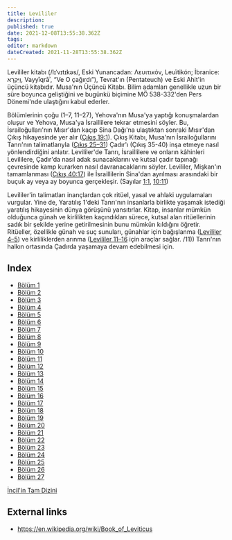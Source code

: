 ```yaml
---
title: Levililer
description: 
published: true
date: 2021-12-08T13:55:38.362Z
tags: 
editor: markdown
dateCreated: 2021-11-28T13:55:38.362Z
---
```


Levililer kitabı (/lɪˈvɪtɪkəs/, Eski Yunancadan: Λευιτικόν, Leuïtikón; İbranice: וַיִּקְרָא, Vayyīqrāʾ, “Ve O çağırdı”), Tevrat'ın (Pentateuch) ve Eski Ahit'in üçüncü kitabıdır. Musa'nın Üçüncü Kitabı. Bilim adamları genellikle uzun bir süre boyunca geliştiğini ve bugünkü biçimine MÖ 538-332'den Pers Dönemi'nde ulaştığını kabul ederler.

Bölümlerinin çoğu (1–7, 11–27), Yehova'nın Musa'ya yaptığı konuşmalardan oluşur ve Yehova, Musa'ya İsraillilere tekrar etmesini söyler. Bu, İsrailoğulları'nın Mısır'dan kaçıp Sina Dağı'na ulaştıktan sonraki Mısır'dan Çıkış hikayesinde yer alır ([Çıkış 19:1](/tr/Bible/Exodus/19#v1)). Çıkış Kitabı, Musa'nın İsrailoğullarını Tanrı'nın talimatlarıyla ([Çıkış 25–31](/tr/Bible/Exodus/25)) Çadır'ı (Çıkış 35-40) inşa etmeye nasıl yönlendirdiğini anlatır. Levililer'de Tanrı, İsraillilere ve onların kâhinleri Levililere, Çadır'da nasıl adak sunacaklarını ve kutsal çadır tapınağı çevresinde kamp kurarken nasıl davranacaklarını söyler. Levililer, Mişkan'ın tamamlanması ([Çıkış 40:17](/tr/Bible/Exodus/40#v17)) ile İsraillilerin Sina'dan ayrılması  arasındaki bir buçuk ay veya ay boyunca gerçekleşir. (Sayılar [1:1](/tr/Bible/Numbers/1#v1), [10:11](/tr/Bible/Numbers/10#v11))

Levililer'in talimatları inançlardan çok ritüel, yasal ve ahlaki uygulamaları vurgular. Yine de, Yaratılış 1'deki Tanrı'nın insanlarla birlikte yaşamak istediği yaratılış hikayesinin dünya görüşünü yansıtırlar. Kitap, insanlar mümkün olduğunca günah ve kirlilikten kaçındıkları sürece, kutsal alan ritüellerinin sadık bir şekilde yerine getirilmesinin bunu mümkün kıldığını öğretir. Ritüeller, özellikle günah ve suç sunuları, günahlar için bağışlanma ([Levililer 4–5](/tr/Bible/Leviticus/4)) ve kirliliklerden arınma ([Levililer 11–16](/tr/Bible/Leviticus/11) için araçlar sağlar. /11)) Tanrı'nın halkın ortasında Çadırda yaşamaya devam edebilmesi için.


## Index

- [Bölüm 1](/tr/Bible/Leviticus/1)
- [Bölüm 2](/tr/Bible/Leviticus/2)
- [Bölüm 3](/tr/Bible/Leviticus/3)
- [Bölüm 4](/tr/Bible/Leviticus/4)
- [Bölüm 5](/tr/Bible/Leviticus/5)
- [Bölüm 6](/tr/Bible/Leviticus/6)
- [Bölüm 7](/tr/Bible/Leviticus/7)
- [Bölüm 8](/tr/Bible/Leviticus/8)
- [Bölüm 9](/tr/Bible/Leviticus/9)
- [Bölüm 10](/tr/Bible/Leviticus/10)
- [Bölüm 11](/tr/Bible/Leviticus/11)
- [Bölüm 12](/tr/Bible/Leviticus/12)
- [Bölüm 13](/tr/Bible/Leviticus/13)
- [Bölüm 14](/tr/Bible/Leviticus/14)
- [Bölüm 15](/tr/Bible/Leviticus/15)
- [Bölüm 16](/tr/Bible/Leviticus/16)
- [Bölüm 17](/tr/Bible/Leviticus/17)
- [Bölüm 18](/tr/Bible/Leviticus/18)
- [Bölüm 19](/tr/Bible/Leviticus/19)
- [Bölüm 20](/tr/Bible/Leviticus/20)
- [Bölüm 21](/tr/Bible/Leviticus/21)
- [Bölüm 22](/tr/Bible/Leviticus/22)
- [Bölüm 23](/tr/Bible/Leviticus/23)
- [Bölüm 24](/tr/Bible/Leviticus/24)
- [Bölüm 25](/tr/Bible/Leviticus/25)
- [Bölüm 26](/tr/Bible/Leviticus/26)
- [Bölüm 27](/tr/Bible/Leviticus/27)

[İncil'in Tam Dizini](/tr/index/bible)


## External links

- https://en.wikipedia.org/wiki/Book_of_Leviticus